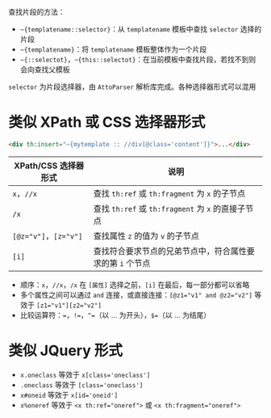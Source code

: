 查找片段的方法：

* `~{templatename::selector}`：从 `templatename` 模板中查找 `selector` 选择的片段
* `~{templatename}`：将 `templatename` 模板整体作为一个片段
* `~{::selectot}`，`~{this::selectot}`：在当前模板中查找片段，若找不到则会向查找父模板

`selector` 为片段选择器，由 `AttoParser` 解析库完成。各种选择器形式可以混用

# 类似 XPath 或 CSS 选择器形式

```html
<div th:insert="~{mytemplate :: //div[@class='content']}">...</div>
```

|XPath/CSS 选择器形式|说明|
| ----------------------| ----------------------------------------------------------|
|`x`，`//x`|查找 `th:ref` 或 `th:fragment` 为 `x` 的子节点|
|`/x`|查找 `th:ref` 或 `th:fragment` 为 `x` 的直接子节点|
|`[@z="v"]`，`[z="v"]`|查找属性 `z` 的值为 `v` 的子节点|
|`[i]`|查找符合要求节点的兄弟节点中，符合属性要求的第 `i` 个节点|

* 顺序：`x`，`//x`，`/x` 在 `[属性]` 选择之前，`[i]` 在最后，每一部分都可以省略
* 多个属性之间可以通过 `and` 连接，或直接连接：`[@z1="v1" and @z2="v2"]` 等效于 `[z1="v1"][z2="v2"]`
* 比较运算符：`=`，`!=`，`^=`（以 ... 为开头），`$=`（以 ... 为结尾）

# 类似 JQuery 形式

* `x.oneclass` 等效于 `x[class='oneclass']`
* `.oneclass` 等效于 `[class='oneclass']`
* `x#oneid` 等效于 `x[id='oneid']`
* `x%oneref` 等效于 `<x th:ref="oneref">` 或 `<x th:fragment="oneref">`

‍
